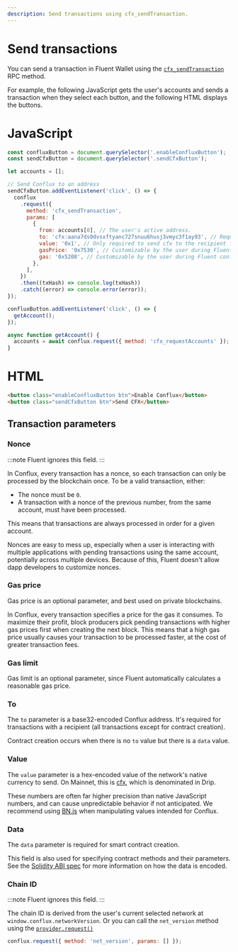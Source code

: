 ```yaml
---
description: Send transactions using cfx_sendTransaction.
---
```


# Send transactions

You can send a transaction in Fluent Wallet using the
[`cfx_sendTransaction`](https://conflux-chain.github.io/fluent-wallet-doc/docs/provider-rpc/#cfx_sendtransaction)
RPC method.

For example, the following JavaScript gets the user's accounts and sends a transaction when they
select each button, and the following HTML displays the buttons.

<!--tabs-->

# JavaScript

```javascript
const confluxButton = document.querySelector('.enableConfluxButton');
const sendCfxButton = document.querySelector('.sendCfxButton');

let accounts = [];

// Send Conflux to an address
sendCfxButton.addEventListener('click', () => {
  conflux
    .request({
      method: 'cfx_sendTransaction',
      params: [
        {
          from: accounts[0], // The user's active address.
          to: 'cfx:aana7ds0dvsxftyanc727snuu6husj3vmyc3f1ay93', // Required except during contract publications.
          value: '0x1', // Only required to send cfx to the recipient from the initiating external account.
          gasPrice: '0x7530', // Customizable by the user during Fluent  confirmation.
          gas: '0x5208', // Customizable by the user during Fluent confirmation.
        },
      ],
    })
    .then((txHash) => console.log(txHash))
    .catch((error) => console.error(error));
});

confluxButton.addEventListener('click', () => {
  getAccount();
});

async function getAccount() {
  accounts = await conflux.request({ method: 'cfx_requestAccounts' });
}
```

# HTML

```html
<button class="enableConfluxButton btn">Enable Conflux</button>
<button class="sendCfxButton btn">Send CFX</button>
```

<!--/tabs-->

## Transaction parameters

### Nonce

:::note
Fluent ignores this field.
:::

In Conflux, every transaction has a nonce, so each transaction can only be processed by the
blockchain once.
To be a valid transaction, either:

- The nonce must be `0`.
- A transaction with a nonce of the previous number, from the same account, must have been processed.

This means that transactions are always processed in order for a given account.

Nonces are easy to mess up, especially when a user is interacting with multiple applications with
pending transactions using the same account, potentially across multiple devices.
Because of this, Fluent doesn't allow dapp developers to customize nonces.


### Gas price

Gas price is an optional parameter, and best used on private blockchains.

In Conflux, every transaction specifies a price for the gas it consumes.
To maximize their profit, block producers pick pending transactions with higher gas prices first
when creating the next block.
This means that a high gas price usually causes your transaction to be processed faster, at the cost
of greater transaction fees.


### Gas limit

Gas limit is an optional parameter, since Fluent automatically calculates a reasonable gas price.

### To

The `to` parameter is a base32-encoded Conflux address.
It's required for transactions with a recipient (all transactions except for contract creation).

Contract creation occurs when there is no `to` value but there is a `data` value.

### Value

The `value` parameter is a hex-encoded value of the network's native currency to send.
On Mainnet, this is [cfx](https://developer.confluxnetwork.org/introduction/en/conflux_basics#cfx), which is denominated in Drip.

These numbers are often far higher precision than native JavaScript numbers, and can cause
unpredictable behavior if not anticipated.
We recommend using [BN.js](https://github.com/indutny/bn.js/) when manipulating
values intended for Conflux.

### Data

The `data` parameter is required for smart contract creation.

This field is also used for specifying contract methods and their parameters.
See the [Solidity ABI spec](https://solidity.readthedocs.io/en/develop/abi-spec.html) for more
information on how the data is encoded.

### Chain ID

:::note
Fluent ignores this field.
:::

The chain ID is derived from the user's current selected network at `window.conflux.networkVersion`. Or you can call the `net_version` method using the [`provider.request()`]((../../../reference/provider-api.md#windowconfluxrequestargs))

```javascript
conflux.request({ method: 'net_version', params: [] });
```

